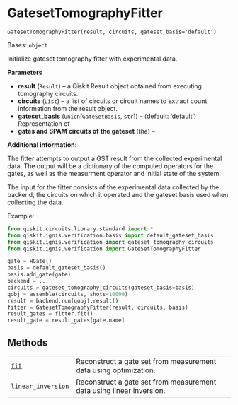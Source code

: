 # GatesetTomographyFitter

<span id="undefined" />

`GatesetTomographyFitter(result, circuits, gateset_basis='default')`

Bases: `object`

Initialize gateset tomography fitter with experimental data.

**Parameters**

*   **result** (`Result`) – a Qiskit Result object obtained from executing tomography circuits.
*   **circuits** (`List`) – a list of circuits or circuit names to extract count information from the result object.
*   **gateset\_basis** (`Union`\[`GateSetBasis`, `str`]) – (default: ‘default’) Representation of
*   **gates and SPAM circuits of the gateset** (*the*) –

**Additional information:**

The fitter attempts to output a GST result from the collected experimental data. The output will be a dictionary of the computed operators for the gates, as well as the measurment operator and initial state of the system.

The input for the fitter consists of the experimental data collected by the backend, the circuits on which it operated and the gateset basis used when collecting the data.

Example:

```python
from qiskit.circuits.library.standard import *
from qiskit.ignis.verification.basis import default_gateset_basis
from qiskit.ignis.verification import gateset_tomography_circuits
from qiskit.ignis.verification import GateSetTomographyFitter

gate = HGate()
basis = default_gateset_basis()
basis.add_gate(gate)
backend = ...
circuits = gateset_tomography_circuits(gateset_basis=basis)
qobj = assemble(circuits, shots=10000)
result = backend.run(qobj).result()
fitter = GatesetTomographyFitter(result, circuits, basis)
result_gates = fitter.fit()
result_gate = result_gates[gate.name]
```

## Methods

|                                                                                                                                                                                                                                  |                                                                      |
| -------------------------------------------------------------------------------------------------------------------------------------------------------------------------------------------------------------------------------- | -------------------------------------------------------------------- |
| [`fit`](qiskit.ignis.verification.GatesetTomographyFitter.fit#qiskit.ignis.verification.GatesetTomographyFitter.fit "qiskit.ignis.verification.GatesetTomographyFitter.fit")                                                     | Reconstruct a gate set from measurement data using optimization.     |
| [`linear_inversion`](qiskit.ignis.verification.GatesetTomographyFitter.linear_inversion#qiskit.ignis.verification.GatesetTomographyFitter.linear_inversion "qiskit.ignis.verification.GatesetTomographyFitter.linear_inversion") | Reconstruct a gate set from measurement data using linear inversion. |
